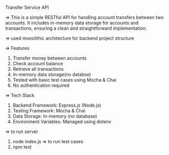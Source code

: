 Transfer Service API

=> This is a simple RESTful API for handling account transfers between two accounts. It includes in-memory data storage for accounts and transactions, ensuring a clean and straightforward implementation.

=> used monolithic architecture for backend project structure

=> Features
1.  Transfer money between accounts
2.  Check account balance
3.  Retrieve all transactions
4.  In-memory data storage(no databse)
5.  Tested with basic test cases using Mocha & Chai
6.  No authentication required
   
=> Tech Stack
1.  Backend Framework: Express.js (Node.js)
2.  Testing Framework: Mocha & Chai
3.  Data Storage: In-memory (no database)
4.  Environment Variables: Managed using dotenv

=> to run server
1. node index.js
=> to run test cases
1. npm test
